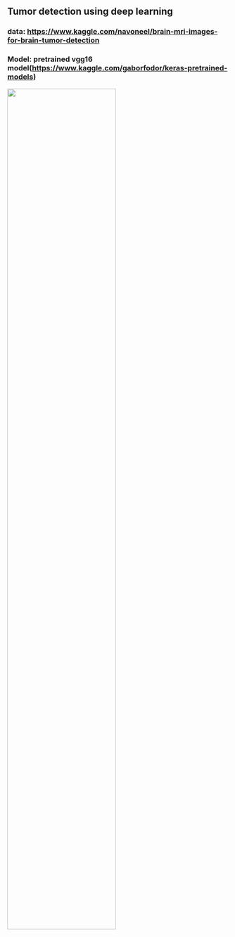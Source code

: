 ## Tumor detection using deep learning  
### data: https://www.kaggle.com/navoneel/brain-mri-images-for-brain-tumor-detection  

### Model: pretrained vgg16 model(<https://www.kaggle.com/gaborfodor/keras-pretrained-models>)
<img src="https://user-images.githubusercontent.com/29765855/76061692-6ff9e480-5fc7-11ea-8b07-3156d38cb53f.png" width="70%">     

